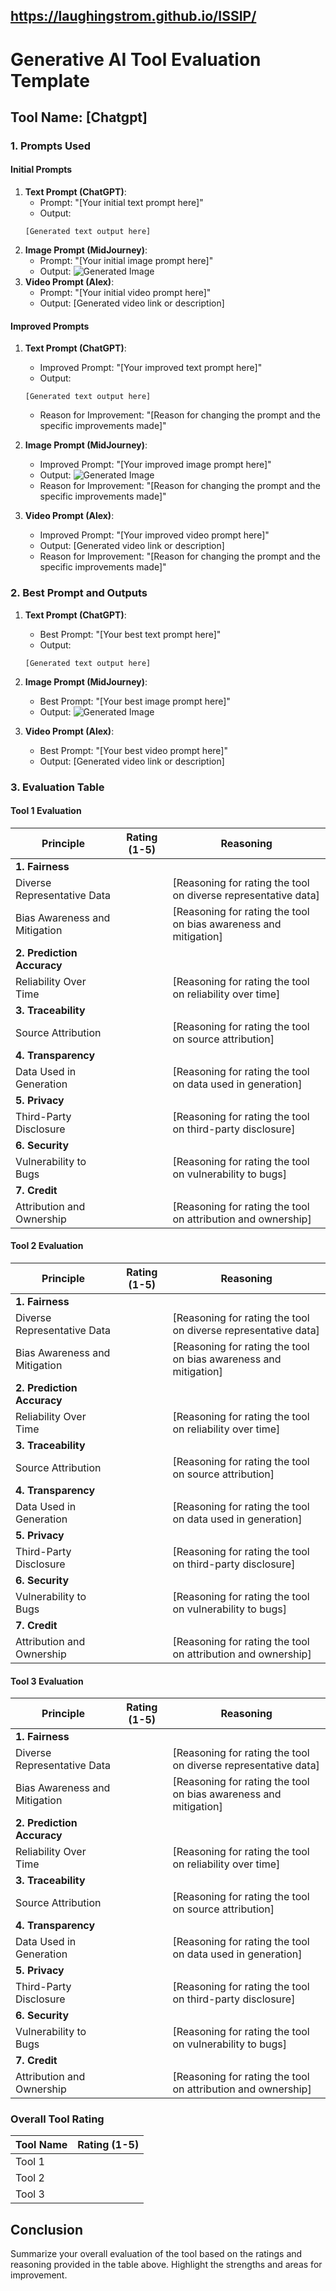 ## https://laughingstrom.github.io/ISSIP/

# Generative AI Tool Evaluation Template

## Tool Name: [Chatgpt]

### 1. Prompts Used

#### Initial Prompts
1. **Text Prompt (ChatGPT)**: 
    - Prompt: "[Your initial text prompt here]"
    - Output: 
    ```
    [Generated text output here]
    ```
2. **Image Prompt (MidJourney)**:
    - Prompt: "[Your initial image prompt here]"
    - Output: 
    ![Generated Image](image_url)
3. **Video Prompt (Alex)**:
    - Prompt: "[Your initial video prompt here]"
    - Output: 
    [Generated video link or description]

#### Improved Prompts
1. **Text Prompt (ChatGPT)**:
    - Improved Prompt: "[Your improved text prompt here]"
    - Output: 
    ```
    [Generated text output here]
    ```
    - Reason for Improvement: "[Reason for changing the prompt and the specific improvements made]"

2. **Image Prompt (MidJourney)**:
    - Improved Prompt: "[Your improved image prompt here]"
    - Output: 
    ![Generated Image](image_url)
    - Reason for Improvement: "[Reason for changing the prompt and the specific improvements made]"

3. **Video Prompt (Alex)**:
    - Improved Prompt: "[Your improved video prompt here]"
    - Output: 
    [Generated video link or description]
    - Reason for Improvement: "[Reason for changing the prompt and the specific improvements made]"

### 2. Best Prompt and Outputs

1. **Text Prompt (ChatGPT)**:
    - Best Prompt: "[Your best text prompt here]"
    - Output: 
    ```
    [Generated text output here]
    ```

2. **Image Prompt (MidJourney)**:
    - Best Prompt: "[Your best image prompt here]"
    - Output: 
    ![Generated Image](image_url)

3. **Video Prompt (Alex)**:
    - Best Prompt: "[Your best video prompt here]"
    - Output: 
    [Generated video link or description]

### 3. Evaluation Table

#### Tool 1 Evaluation
| Principle                    | Rating (1-5) | Reasoning                                                                                  |
|------------------------------|--------------|--------------------------------------------------------------------------------------------|
| **1. Fairness**              |              |                                                                                            |
| Diverse Representative Data  |              | [Reasoning for rating the tool on diverse representative data]                             |
| Bias Awareness and Mitigation|              | [Reasoning for rating the tool on bias awareness and mitigation]                           |
| **2. Prediction Accuracy**   |              |                                                                                            |
| Reliability Over Time        |              | [Reasoning for rating the tool on reliability over time]                                   |
| **3. Traceability**          |              |                                                                                            |
| Source Attribution           |              | [Reasoning for rating the tool on source attribution]                                      |
| **4. Transparency**          |              |                                                                                            |
| Data Used in Generation      |              | [Reasoning for rating the tool on data used in generation]                                 |
| **5. Privacy**               |              |                                                                                            |
| Third-Party Disclosure       |              | [Reasoning for rating the tool on third-party disclosure]                                  |
| **6. Security**              |              |                                                                                            |
| Vulnerability to Bugs        |              | [Reasoning for rating the tool on vulnerability to bugs]                                   |
| **7. Credit**                |              |                                                                                            |
| Attribution and Ownership    |              | [Reasoning for rating the tool on attribution and ownership]                               |

#### Tool 2 Evaluation
| Principle                    | Rating (1-5) | Reasoning                                                                                  |
|------------------------------|--------------|--------------------------------------------------------------------------------------------|
| **1. Fairness**              |              |                                                                                            |
| Diverse Representative Data  |              | [Reasoning for rating the tool on diverse representative data]                             |
| Bias Awareness and Mitigation|              | [Reasoning for rating the tool on bias awareness and mitigation]                           |
| **2. Prediction Accuracy**   |              |                                                                                            |
| Reliability Over Time        |              | [Reasoning for rating the tool on reliability over time]                                   |
| **3. Traceability**          |              |                                                                                            |
| Source Attribution           |              | [Reasoning for rating the tool on source attribution]                                      |
| **4. Transparency**          |              |                                                                                            |
| Data Used in Generation      |              | [Reasoning for rating the tool on data used in generation]                                 |
| **5. Privacy**               |              |                                                                                            |
| Third-Party Disclosure       |              | [Reasoning for rating the tool on third-party disclosure]                                  |
| **6. Security**              |              |                                                                                            |
| Vulnerability to Bugs        |              | [Reasoning for rating the tool on vulnerability to bugs]                                   |
| **7. Credit**                |              |                                                                                            |
| Attribution and Ownership    |              | [Reasoning for rating the tool on attribution and ownership]                               |

#### Tool 3 Evaluation
| Principle                    | Rating (1-5) | Reasoning                                                                                  |
|------------------------------|--------------|--------------------------------------------------------------------------------------------|
| **1. Fairness**              |              |                                                                                            |
| Diverse Representative Data  |              | [Reasoning for rating the tool on diverse representative data]                             |
| Bias Awareness and Mitigation|              | [Reasoning for rating the tool on bias awareness and mitigation]                           |
| **2. Prediction Accuracy**   |              |                                                                                            |
| Reliability Over Time        |              | [Reasoning for rating the tool on reliability over time]                                   |
| **3. Traceability**          |              |                                                                                            |
| Source Attribution           |              | [Reasoning for rating the tool on source attribution]                                      |
| **4. Transparency**          |              |                                                                                            |
| Data Used in Generation      |              | [Reasoning for rating the tool on data used in generation]                                 |
| **5. Privacy**               |              |                                                                                            |
| Third-Party Disclosure       |              | [Reasoning for rating the tool on third-party disclosure]                                  |
| **6. Security**              |              |                                                                                            |
| Vulnerability to Bugs        |              | [Reasoning for rating the tool on vulnerability to bugs]                                   |
| **7. Credit**                |              |                                                                                            |
| Attribution and Ownership    |              | [Reasoning for rating the tool on attribution and ownership]                               |

### Overall Tool Rating

| Tool Name | Rating (1-5) |
|-----------|--------------|
| Tool 1    |              |
| Tool 2    |              |
| Tool 3    |              |


## Conclusion
Summarize your overall evaluation of the tool based on the ratings and reasoning provided in the table above. Highlight the strengths and areas for improvement.
